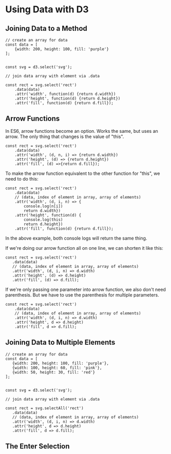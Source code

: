 # Using Data with D3

## Joining Data to a Method

```
// create an array for data
const data = [
    {width: 200, height: 100, fill: 'purple'}
];


const svg = d3.select('svg');

// join data array with element via .data

const rect = svg.select('rect')
    .data(data)
    .attr('width', function(d) {return d.width})
    .attr('height', function(d) {return d.height})
    .attr('fill', function(d) {return d.fill});
```

## Arrow Functions

In ES6, arrow functions become an option. Works the same, but uses an arrow. The only thing that changes is the value of "this". 

```
const rect = svg.select('rect')
    .data(data)
    .attr('width', (d, n, i) => {return d.width})
    .attr('height', (d) => {return d.height})
    .attr('fill', (d) =>{return d.fill});
```

To make the arrow function equivalent to the other function for "this", we need to do this:

```
const rect = svg.select('rect')
    .data(data)
    // (data, index of element in array, array of elements)
    .attr('width', (d, i, n) => {
        console.log(n[i])
        return d.width})
    .attr('height', function(d) {
        console.log(this)
        return d.height})
    .attr('fill', function(d) {return d.fill});
 ```
 
 In the above example, both console logs will return the same thing. 
 
 If we're doing our arrow function all on one line, we can shorten it like this:
 
 ```
 const rect = svg.select('rect')
    .data(data)
    // (data, index of element in array, array of elements)
    .attr('width', (d, i, n) => d.width)
    .attr('height', (d) => d.height)
    .attr('fill', (d) => d.fill);
 ```
 
If we're only passing one parameter into arrow function, we also don't need parenthesis. But we have to use the parenthesis for multiple parameters. 
 
```
const rect = svg.select('rect')
    .data(data)
    // (data, index of element in array, array of elements)
    .attr('width', (d, i, n) => d.width)
    .attr('height', d => d.height)
    .attr('fill', d => d.fill);
```
 
 ## Joining Data to Multiple Elements
 
 
 ```
 // create an array for data
const data = [
    {width: 200, height: 100, fill: 'purple'},
    {width: 100, height: 60, fill: 'pink'},
    {width: 50, height: 30, fill: 'red'}
];


const svg = d3.select('svg');

// join data array with element via .data

const rect = svg.selectAll('rect')
    .data(data)
    // (data, index of element in array, array of elements)
    .attr('width', (d, i, n) => d.width)
    .attr('height', d => d.height)
    .attr('fill', d => d.fill);
 ```

## The Enter Selection


